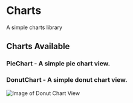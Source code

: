 # Charts
A simple charts library

## Charts Available
### PieChart - A simple pie chart view. 


### DonutChart - A simple donut chart view. 
![Image of Donut Chart View](https://raw.github.com/JacobMacFarland/Charts/master/DonutChartView.png=250x450)
